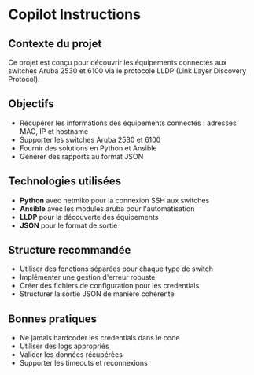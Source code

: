 # Copilot Instructions

<!-- Use this file to provide workspace-specific custom instructions to Copilot. For more details, visit https://code.visualstudio.com/docs/copilot/copilot-customization#_use-a-githubcopilotinstructionsmd-file -->

## Contexte du projet

Ce projet est conçu pour découvrir les équipements connectés aux switches Aruba 2530 et 6100 via le protocole LLDP (Link Layer Discovery Protocol).

## Objectifs

- Récupérer les informations des équipements connectés : adresses MAC, IP et hostname
- Supporter les switches Aruba 2530 et 6100
- Fournir des solutions en Python et Ansible
- Générer des rapports au format JSON

## Technologies utilisées

- **Python** avec netmiko pour la connexion SSH aux switches
- **Ansible** avec les modules aruba pour l'automatisation
- **LLDP** pour la découverte des équipements
- **JSON** pour le format de sortie

## Structure recommandée

- Utiliser des fonctions séparées pour chaque type de switch
- Implémenter une gestion d'erreur robuste
- Créer des fichiers de configuration pour les credentials
- Structurer la sortie JSON de manière cohérente

## Bonnes pratiques

- Ne jamais hardcoder les credentials dans le code
- Utiliser des logs appropriés
- Valider les données récupérées
- Supporter les timeouts et reconnexions
